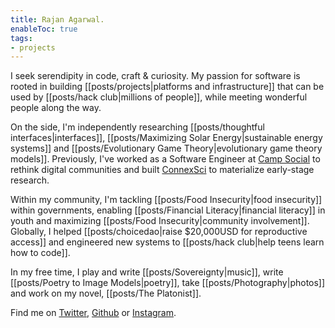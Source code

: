```yaml
---
title: Rajan Agarwal.
enableToc: true
tags: 
- projects
---
```


I seek serendipity in code, craft & curiosity. My passion for software is rooted in building [[posts/projects|platforms and infrastructure]] that can be used by [[posts/hack club|millions of people]], while meeting wonderful people along the way. 

On the side, I'm independently researching [[posts/thoughtful interfaces|interfaces]], [[posts/Maximizing Solar Energy|sustainable energy systems]] and [[posts/Evolutionary Game Theory|evolutionary game theory models]]. Previously, I've worked as a Software Engineer at [Camp Social](posts/camp-social) to rethink digital communities and built [ConnexSci](posts/ConnexSci) to materialize early-stage research.

Within my community, I'm tackling [[posts/Food Insecurity|food insecurity]] within governments, enabling [[posts/Financial Literacy|financial literacy]] in youth and maximizing [[posts/Food Insecurity|community involvement]]. Globally, I helped [[posts/choicedao|raise $20,000USD for reproductive access]] and engineered new systems to [[posts/hack club|help teens learn how to code]].

In my free time, I play and write [[posts/Sovereignty|music]], write [[posts/Poetry to Image Models|poetry]], take [[posts/Photography|photos]] and work on my novel, [[posts/The Platonist]].

Find me on [Twitter](https://twitter.com/rajanwastaken), [Github](https://github.com/rajanwastaken) or [Instagram](https://instagram.com/rajanwastaken).